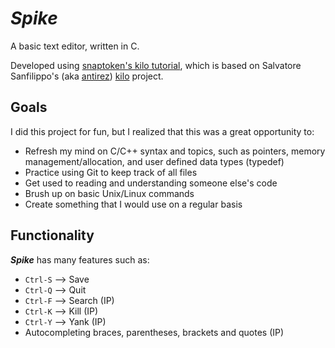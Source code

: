 <h1><i>Spike</i></h1>
<p>A basic text editor, written in C.</p>
 
<p>
    Developed using <a href="http://viewsourcecode.org/snaptoken/kilo" target="_blank">snaptoken's kilo tutorial</a>, 
    which is based on Salvatore Sanfilippo's (aka <a href="https://github.com/antirez" target="_blank">antirez</a>)
    <a href="https://github.com/antirez/kilo" target="_blank">kilo</a> project.
</p>

<h2>Goals</h2>
<p>I did this project for fun, but I realized that this was a great opportunity to:</p>
<ul>
    <li>Refresh my mind on C/C++ syntax and topics, such as pointers, memory management/allocation, and user defined data types (typedef)</li>
    <li>Practice using Git to keep track of all files</li>
    <li>Get used to reading and understanding someone else's code</li>   
    <li>Brush up on basic Unix/Linux commands</li>   
    <li>Create something that I would use on a regular basis</li>
</ul>

<h2>Functionality</h2>
<p><b><i>Spike</i></b> has many features such as:</p>
<ul>
    <li><code>Ctrl-S</code> --> Save</li>
    <li><code>Ctrl-Q</code> --> Quit</li>   
    <li><code>Ctrl-F</code> --> Search (IP)</li> 
    <li><code>Ctrl-K</code> --> Kill (IP)</li> 
    <li><code>Ctrl-Y</code> --> Yank (IP)</li> 
    <li>Autocompleting braces, parentheses, brackets and quotes (IP)</li>
</ul>
